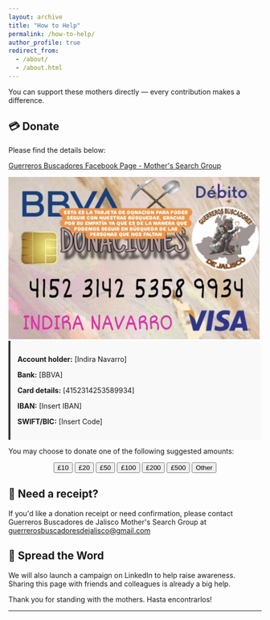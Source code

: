 ```yaml
---
layout: archive
title: "How to Help"
permalink: /how-to-help/
author_profile: true
redirect_from: 
  - /about/
  - /about.html
---
```


You can support these mothers directly — every contribution makes a difference.

## 💳 Donate
Please find the details below:

[Guerreros Buscadores Facebook Page - Mother's Search Group](https://www.facebook.com/profile.php?id=61555458753120)

<img width="500" src="https://github.com/FOUND-project/found-project.github.io/blob/master/images/donationsmothers.jpg?raw=true" alt="Guerreros Buscadores de Jalisco - Mother's Search Group">

<div style="background-color: #f9f9f9; padding: 1em; border-left: 4px solid #333; margin-bottom: 1em;">
  <p><strong>Account holder:</strong> [Indira Navarro]</p>
  <p><strong>Bank:</strong> [BBVA]</p>
  <p><strong>Card details:</strong> [4152314253589934]</p>
  <p><strong>IBAN:</strong> [Insert IBAN]</p>
  <p><strong>SWIFT/BIC:</strong> [Insert Code]</p>
</div>

You may choose to donate one of the following suggested amounts:

<div style="text-align: center; margin-bottom: 2em;">
  <button onclick="selectAmount(10)">£10</button>
  <button onclick="selectAmount(20)">£20</button>
  <button onclick="selectAmount(50)">£50</button>
  <button onclick="selectAmount(100)">£100</button>
  <button onclick="selectAmount(200)">£200</button>
  <button onclick="selectAmount(500)">£500</button>
  <button onclick="selectAmount('other')">Other</button>
</div>

<div id="donation-confirmation" style="display:none; text-align:center; margin-bottom:2em;">
  <p><strong>You selected: <span id="donation-amount"></span></strong></p>
  <p>Please use the bank details above to make your contribution.</p>
</div>

<script>
  function selectAmount(value) {
    document.getElementById("donation-confirmation").style.display = "block";
    document.getElementById("donation-amount").innerText = 
      (value === 'other') ? "Other amount" : "£" + value;
  }
</script>

## 🧾 Need a receipt?

If you'd like a donation receipt or need confirmation, please contact Guerreros Buscadores de Jalisco Mother's Search Group at <a href="mailto:guerrerosbuscadoresdejalisco@gmail.com">guerrerosbuscadoresdejalisco@gmail.com</a>

## 📣 Spread the Word

We will also launch a campaign on LinkedIn to help raise awareness. Sharing this page with friends and colleagues is already a big help.

Thank you for standing with the mothers. Hasta encontrarlos!

---
